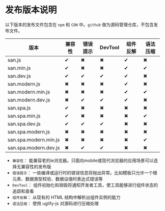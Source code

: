 # 发布版本说明

以下版本的发布文件包含在 `npm` 和 `CDN` 中。`github` 做为源码管理仓库，不包含发布文件。

| 版本                  | 兼容性 | 错误提示 | DevTool | 组件反解 | 语法压缩 |
| --------------------- | ------ | -------- | ------- | -------- | -------- |
| san.js                | ✔     | ✖       | ✖      | ✔       | ✖       |
| san.min.js            | ✔     | ✖       | ✖      | ✔       | ✔       |
| san.dev.js            | ✔     | ✔       | ✔      | ✔       | ✖       |
| san.modern.js         | ✖     | ✖       | ✖      | ✔       | ✖       |
| san.modern.min.js     | ✖     | ✖       | ✖      | ✔       | ✔       |
| san.modern.dev.js     | ✖     | ✔       | ✔      | ✔       | ✖       |
| san.spa.js            | ✔     | ✖       | ✖      | ✖       | ✖       |
| san.spa.min.js        | ✔     | ✖       | ✖      | ✖       | ✔       |
| san.spa.dev.js        | ✔     | ✔       | ✔      | ✖       | ✖       |
| san.spa.modern.js     | ✖     | ✖       | ✖      | ✖       | ✖       |
| san.spa.modern.min.js | ✖     | ✖       | ✖      | ✖       | ✔       |
| san.spa.modern.dev.js | ✖     | ✔       | ✔      | ✖       | ✖       |

-   `兼容性`： 能兼容老的ie浏览器。只面向mobile或现代浏览器的应用场景可以选择无兼容性的发布版
-   `错误提示`： 一些编译或运行时的错误信息将抛出异常。比如模板只允许一个根元素、数据类型校验、数据设值时表达式错误等
-   `DevTool`： 组件初始化和销毁将通知开发者工具，使工具能够进行组件状态的追踪和查看
-   `组件反解`： 从现有的 HTML 结构中解析出组件实例的能力
-   `语法压缩`： 使用 uglify-js 对源码进行压缩处理
